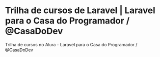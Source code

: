 # Trilha de cursos de Laravel | Laravel para o Casa do Programador / @CasaDoDev
Trilha de cursos no Alura - Laravel para o Casa do Programador / @CasaDoDev
